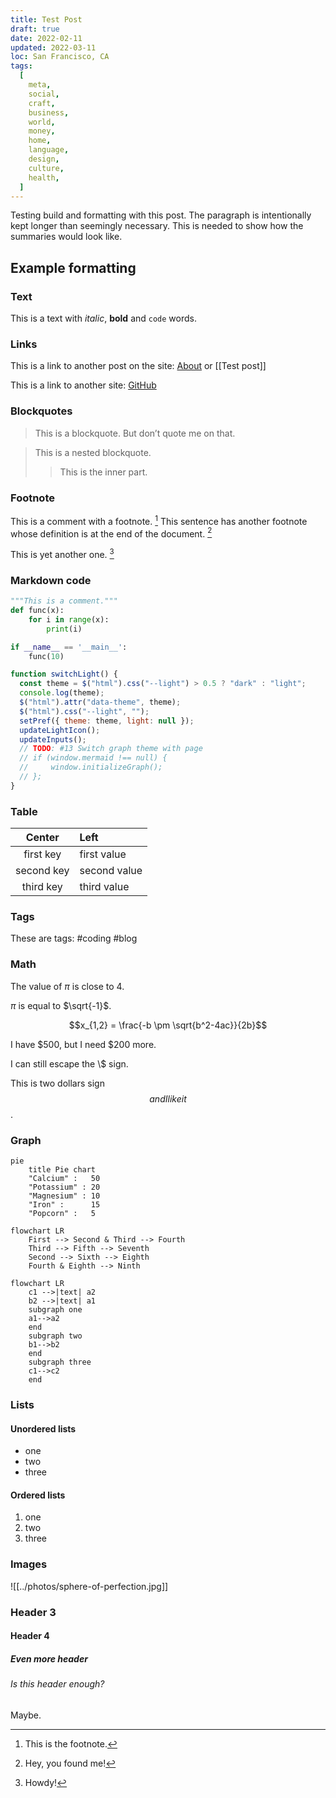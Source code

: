 ```yaml
---
title: Test Post
draft: true
date: 2022-02-11
updated: 2022-03-11
loc: San Francisco, CA
tags:
  [
    meta,
    social,
    craft,
    business,
    world,
    money,
    home,
    language,
    design,
    culture,
    health,
  ]
---
```


Testing build and formatting with this post. The paragraph is intentionally kept longer than seemingly necessary. This is needed to show how the summaries would look like.

## Example formatting

### Text

This is a text with _italic_, **bold** and `code` words.

### Links

This is a link to another post on the site: [About](About.md) or [[Test post]]

This is a link to another site: [GitHub](https://github.com/)

### Blockquotes

> This is a blockquote. But don’t quote me on that.

> This is a nested blockquote.
>
> > This is the inner part.

### Footnote

This is a comment with a footnote. [^1] This sentence has another footnote whose definition is at the end of the document. [^2]

This is yet another one. [^3]

[^1]: This is the footnote.

### Markdown code

```python
"""This is a comment."""
def func(x):
    for i in range(x):
        print(i)

if __name__ == '__main__':
    func(10)
```

```javascript
function switchLight() {
  const theme = $("html").css("--light") > 0.5 ? "dark" : "light";
  console.log(theme);
  $("html").attr("data-theme", theme);
  $("html").css("--light", "");
  setPref({ theme: theme, light: null });
  updateLightIcon();
  updateInputs();
  // TODO: #13 Switch graph theme with page
  // if (window.mermaid !== null) {
  //     window.initializeGraph();
  // };
}
```

### Table

|   Center   | Left         |
| :--------: | :----------- |
| first key  | first value  |
| second key | second value |
| third key  | third value  |

### Tags

These are tags: #coding #blog

### Math

The value of $\pi$ is close to $4$.

$\pi$ is equal to $\sqrt{-1}$.

$$x_{1,2} = \frac{-b \pm \sqrt{b^2-4ac}}{2b}$$

I have $500, but I need $200 more.

I can still escape the \\$ sign.

This is two dollars sign $$ and I like it $$.

### Graph

```mermaid
pie
    title Pie chart
    "Calcium" :   50
    "Potassium" : 20
    "Magnesium" : 10
    "Iron" :      15
    "Popcorn" :   5
```

```mermaid
flowchart LR
    First --> Second & Third --> Fourth
    Third --> Fifth --> Seventh
    Second --> Sixth --> Eighth
    Fourth & Eighth --> Ninth
```

```mermaid
flowchart LR
    c1 -->|text| a2
    b2 -->|text| a1
    subgraph one
    a1-->a2
    end
    subgraph two
    b1-->b2
    end
    subgraph three
    c1-->c2
    end
```

### Lists

#### Unordered lists

- one
- two
- three

#### Ordered lists

1. one
2. two
3. three

### Images

[^2]: Hey, you found me!

![[../photos/sphere-of-perfection.jpg]]

### Header 3

#### Header 4

##### Even more header

###### Is this header enough?

Maybe.

[^3]: Howdy!

